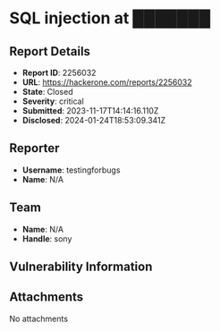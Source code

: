 # SQL injection at ███████

## Report Details
- **Report ID**: 2256032
- **URL**: https://hackerone.com/reports/2256032
- **State**: Closed
- **Severity**: critical
- **Submitted**: 2023-11-17T14:14:16.110Z
- **Disclosed**: 2024-01-24T18:53:09.341Z

## Reporter
- **Username**: testingforbugs
- **Name**: N/A

## Team
- **Name**: N/A
- **Handle**: sony

## Vulnerability Information


## Attachments
No attachments
